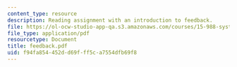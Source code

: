 ```yaml
---
content_type: resource
description: Reading assignment with an introduction to feedback.
file: https://ol-ocw-studio-app-qa.s3.amazonaws.com/courses/15-988-system-dynamics-self-study-fall-1998-spring-1999/f94fa854452dd69fff5ca7554dfb69f8_feedback.pdf
file_type: application/pdf
resourcetype: Document
title: feedback.pdf
uid: f94fa854-452d-d69f-ff5c-a7554dfb69f8
---
```

